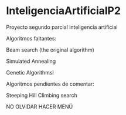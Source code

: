 # InteligenciaArtificialP2
Proyecto segundo parcial inteligencia artificial

Algoritmos faltantes: 


Beam search (the original algorithm)

Simulated Annealing

Genetic Algorithmsl

Algoritmos pendientes de comentar:

Steeping Hill Climbing search

NO OLVIDAR HACER MENÚ
